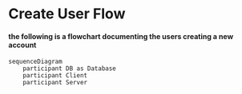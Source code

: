 # Create User Flow 

#### the following is a flowchart documenting the users creating a new account

```mermaid
sequenceDiagram
    participant DB as Database
    participant Client
    participant Server
        
```